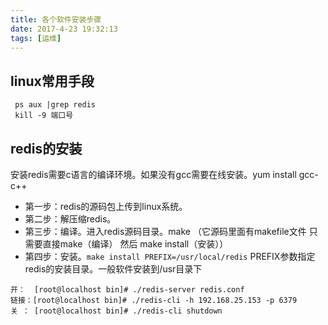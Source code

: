 ```yaml
---
title: 各个软件安装步骤
date: 2017-4-23 19:32:13
tags: [运维]
---
```



## linux常用手段
```
 ps aux |grep redis
 kill -9 端口号 
```


## redis的安装
安装redis需要c语言的编译环境。如果没有gcc需要在线安装。yum install gcc-c++

- 第一步：redis的源码包上传到linux系统。
- 第二步：解压缩redis。
- 第三步：编译。进入redis源码目录。make （它源码里面有makefile文件 只需要直接make（编译）  然后 make install（安装））
- 第四步：安装。`make install PREFIX=/usr/local/redis`
PREFIX参数指定redis的安装目录。一般软件安装到/usr目录下

```
开：  [root@localhost bin]# ./redis-server redis.conf
链接：[root@localhost bin]# ./redis-cli -h 192.168.25.153 -p 6379
关 ： [root@localhost bin]# ./redis-cli shutdown
```


